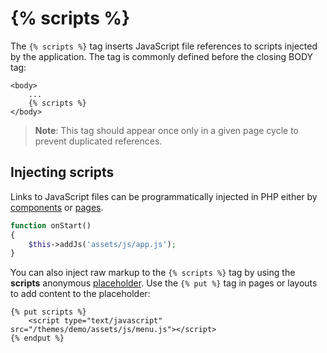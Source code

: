 # {% scripts %}

The `{% scripts %}` tag inserts JavaScript file references to scripts injected by the application. The tag is commonly defined before the closing BODY tag:

```twig
<body>
    ...
    {% scripts %}
</body>
```

> **Note**: This tag should appear once only in a given page cycle to prevent duplicated references.

## Injecting scripts

Links to JavaScript files can be programmatically injected in PHP either by [components](../plugin/components#component-assets) or [pages](../cms/pages#injecting-page-assets-programmatically).

```php
function onStart()
{
    $this->addJs('assets/js/app.js');
}
```

You can also inject raw markup to the `{% scripts %}` tag by using the **scripts**  anonymous [placeholder](../cms/layouts#placeholders). Use the `{% put %}` tag in pages or layouts to add content to the placeholder:

```twig
{% put scripts %}
    <script type="text/javascript" src="/themes/demo/assets/js/menu.js"></script>
{% endput %}
```
